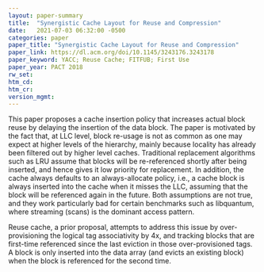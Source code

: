 ```yaml
---
layout: paper-summary
title:  "Synergistic Cache Layout for Reuse and Compression"
date:   2021-07-03 06:32:00 -0500
categories: paper
paper_title: "Synergistic Cache Layout for Reuse and Compression"
paper_link: https://dl.acm.org/doi/10.1145/3243176.3243178
paper_keyword: YACC; Reuse Cache; FITFUB; First Use
paper_year: PACT 2018
rw_set:
htm_cd:
htm_cr:
version_mgmt:
---
```


This paper proposes a cache insertion policy that increases actual block reuse by delaying the insertion of the data
block. The paper is motivated by the fact that, at LLC level, block re-usage is not as common as one may expect at 
higher levels of the hierarchy, mainly because locality has already been filtered out by higher level caches.
Traditional replacement algorithms such as LRU assume that blocks will be re-referenced shortly after being inserted,
and hence gives it low priority for replacement. In addition, the cache always defaults to an always-allocate policy,
i.e., a cache block is always inserted into the cache when it misses the LLC, assuming that the block will be 
referenced again in the future. 
Both assumptions are not true, and they work particularly bad for certain benchmarks such as libquantum, where 
streaming (scans) is the dominant access pattern.

Reuse cache, a prior proposal, attempts to address this issue by over-provisioning the logical tag associativity
by 4x, and tracking blocks that are first-time referenced since the last eviction in those over-provisioned 
tags. A block is only inserted into the data array (and evicts an existing block) when the block is referenced for
the second time. 
